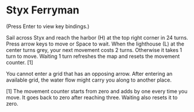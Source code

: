 # Styx Ferryman

(Press Enter to view key bindings.)

Sail across Styx and reach the harbor (H) at the top right corner in 24 turns. Press arrow keys to move or Space to wait. When the lighthouse (L) at the center turns grey, your next movement costs 2 turns. Otherwise it takes 1 turn to move. Waiting 1 turn refreshes the map and resets the movement counter. [1]

You cannot enter a grid that has an opposing arrow. After entering an available grid, the water flow might carry you along to another place.

[1] The movement counter starts from zero and adds by one every time you move. It goes back to zero after reaching three. Waiting also resets it to zero.
